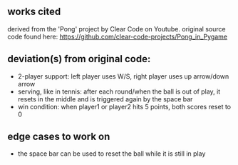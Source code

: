 ## works cited
derived from the 'Pong' project by Clear Code on Youtube. original source code found here: https://github.com/clear-code-projects/Pong_in_Pygame

## deviation(s) from original code:
* 2-player support: left player uses W/S, right player uses up arrow/down arrow <br>
* serving, like in tennis: after each round/when the ball is out of play, it resets in the middle and is triggered again by the space bar <br>
* win condition: when player1 or player2 hits 5 points, both scores reset to 0

## edge cases to work on
* the space bar can be used to reset the ball while it is still in play